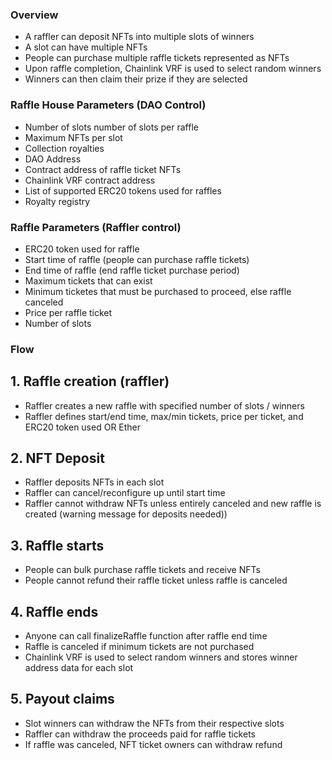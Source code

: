 ### Overview

- A raffler can deposit NFTs into multiple slots of winners
- A slot can have multiple NFTs
- People can purchase multiple raffle tickets represented as NFTs
- Upon raffle completion, Chainlink VRF is used to select random winners
- Winners can then claim their prize if they are selected

### Raffle House Parameters (DAO Control)
- Number of slots number of slots per raffle
- Maximum NFTs per slot
- Collection royalties
- DAO Address
- Contract address of raffle ticket NFTs
- Chainlink VRF contract address
- List of supported ERC20 tokens used for raffles
- Royalty registry


### Raffle Parameters (Raffler control)
- ERC20 token used for raffle
- Start time of raffle (people can purchase raffle tickets)
- End time of raffle (end raffle ticket purchase period)
- Maximum tickets that can exist
- Minimum ticketes that must be purchased to proceed, else raffle canceled
- Price per raffle ticket
- Number of slots


### Flow

## 1. Raffle creation (raffler)
- Raffler creates a new raffle with specified number of slots / winners
- Raffler defines start/end time, max/min tickets, price per ticket, and ERC20 token used OR Ether

## 2. NFT Deposit
- Raffler deposits NFTs in each slot
- Raffler can cancel/reconfigure up until start time
- Raffler cannot withdraw NFTs unless entirely canceled and new raffle is created (warning message for deposits needed))

## 3. Raffle starts
- People can bulk purchase raffle tickets and receive NFTs
- People cannot refund their raffle ticket unless raffle is canceled

## 4. Raffle ends
- Anyone can call finalizeRaffle function after raffle end time
- Raffle is canceled if minimum tickets are not purchased
- Chainlink VRF is used to select random winners and stores winner address data for each slot

## 5. Payout claims
- Slot winners can withdraw the NFTs from their respective slots
- Raffler can withdraw the proceeds paid for raffle tickets
- If raffle was canceled, NFT ticket owners can withdraw refund